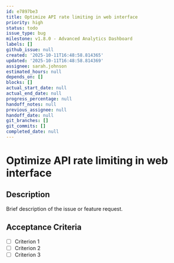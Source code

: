 ```yaml
---
id: e7897be3
title: Optimize API rate limiting in web interface
priority: high
status: todo
issue_type: bug
milestone: v1.8.0 - Advanced Analytics Dashboard
labels: []
github_issue: null
created: '2025-10-11T16:48:58.814365'
updated: '2025-10-11T16:48:58.814369'
assignee: sarah.johnson
estimated_hours: null
depends_on: []
blocks: []
actual_start_date: null
actual_end_date: null
progress_percentage: null
handoff_notes: null
previous_assignee: null
handoff_date: null
git_branches: []
git_commits: []
completed_date: null
---
```


# Optimize API rate limiting in web interface

## Description

Brief description of the issue or feature request.

## Acceptance Criteria

- [ ] Criterion 1
- [ ] Criterion 2
- [ ] Criterion 3